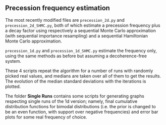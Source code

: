 ## Precession frequency estimation

The most recently modified files are `precession_2d.py` and `precession_2d_SHMC.py`, both of which estimate a precession frequency plus a decay factor using respectively a sequential Monte Carlo approximation (with sequential importance resampling) and a sequential Hamiltonian Monte Carlo approximation.

`precession_1d.py` and `precession_1d_SHMC.py` estimate the frequency only, using the same methods as before but assuming a decoherence-free system.

These 4 scripts repeat the algorithm for a number of runs with randomly picked real values, and medians are taken over all of them to get the results. The evolution of the median standard deviations with the iterations is plotted.

The folder **Single Runs** contains some scripts for generating graphs respecting single runs of the 1d version; namely, final cumulative distribution functions for bimodal distributions (i.e. the prior is changed to be an even function, with support over negative frequencies) and error bar plots for some real frequency of choice.
